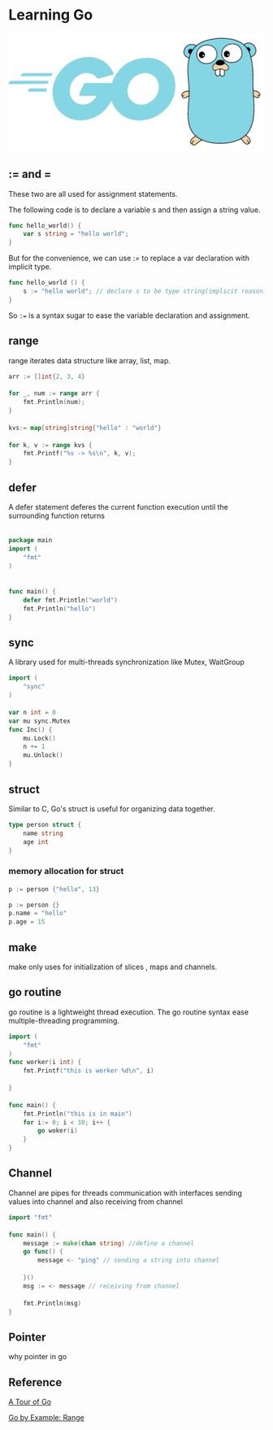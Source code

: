 
# Learning Go

![](../image/go.png)


## := and =  

These two are all used for assignment statements. 

The following code is to declare a variable s and then assign a string value. 
```go
func hello_world() {
    var s string = "hello world"; 
}
```

But for the convenience, we can use := to replace a var declaration with implicit type.

```go 
func hello_world () {
    s := "hello world"; // declare s to be type string(implicit reasoning) and then assignement 
}
```

So `:=` is a syntax sugar to ease the variable declaration and assignment. 

## range 

range iterates data structure like array, list, map. 

```go
arr := []int{2, 3, 4}

for _, num := range arr {
    fmt.Println(num);
}

kvs:= map[string]string{"hello" : "world"}

for k, v := range kvs {
    fmt.Printf("%s -> %s\n", k, v);
}

```

## defer 
A defer statement deferes the current function execution until the surrounding function returns 

```go

package main 
import (
    "fmt"
)


func main() {
    defer fmt.Println("world")
    fmt.Println("hello")
}

```

## sync 

A library used for multi-threads synchronization like Mutex, WaitGroup

```go
import (
    "sync"
)

var n int = 0 
var mu sync.Mutex
func Inc() {
    mu.Lock()
    n += 1
    mu.Unlock()
}
```

## struct 

Similar to C, Go's struct is useful for organizing data together. 

```go
type person struct {
    name string 
    age int 
}
```

### memory allocation for struct 

```go
p := person {"hello", 13}
```
```go
p := person {}
p.name = "hello"
p.age = 15
```

## make 

make only uses for initialization of slices , maps and channels. 


## go routine 
go routine is a lightweight thread execution. The go routine  syntax ease  multiple-threading programming.  

```go
import (
    "fmt"
)
func worker(i int) {
    fmt.Printf("this is worker %d\n", i)

}

func main() {
    fmt.Println("this is in main")
    for i:= 0; i < 10; i++ {
        go woker(i)
    }
}
```

## Channel 

Channel are pipes for threads communication with interfaces sending values into channel and also receiving from channel

```go
import "fmt"

func main() {
    message := make(chan string) //define a channel
    go func() {
        message <- "ping" // sending a string into channel 

    }()
    msg := <- message // receiving from channel

    fmt.Println(msg)
}

```


## Pointer 

why pointer in go 



## Reference 

[A Tour of Go](https://tour.golang.org/basics/10)

[Go by Example: Range](https://gobyexample.com/range)